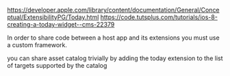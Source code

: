 https://developer.apple.com/library/content/documentation/General/Conceptual/ExtensibilityPG/Today.html
https://code.tutsplus.com/tutorials/ios-8-creating-a-today-widget--cms-22379

In order to share code between a host app and its extensions you must use a
custom framework.

you can share asset catalog trivially by adding the today extension to the list
of targets supported by the catalog
